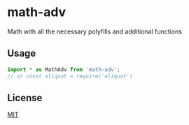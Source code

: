 # math-adv
Math with all the necessary polyfills and additional functions

## Usage
```js
import * as MathAdv from 'math-adv';
// or const aliquot = require('aliquot')

```

## License
[MIT](LICENSE)
